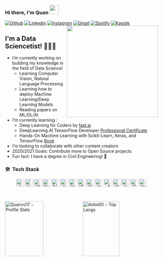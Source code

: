 ### Hi there, I'm Quan <img src="https://raw.githubusercontent.com/iampavangandhi/iampavangandhi/master/gifs/Hi.gif" width="30px">
<!-- Your badges
You can use the website to generate badges: https://shields.io/
-->
[![Github](https://img.shields.io/badge/-Github-333?style=flat&logo=Github&logoColor=white)](https://github.com/quanvo17)
[![Linkedin](https://img.shields.io/badge/-LinkedIn-blue?style=flat&logo=Linkedin&logoColor=white)](https://www.linkedin.com/in/quanvd/)
[![Instagram](https://img.shields.io/badge/-Instagram-c13584?style=flat&labelColor=c13584&logo=instagram&logoColor=white)](https://www.instagram.com/quan.vo17/)
[![Gmail](https://img.shields.io/badge/-Gmail-c14438?style=flat&logo=Gmail&logoColor=white)](mailto:quanvd.cs@gmail.com)
[![Spotify](https://img.shields.io/badge/-Spotify-1DB954?style=flat&logo=Spotify&logoColor=white)](https://open.spotify.com/user/lbh025ien2gpvt9mn3808lz4d)
[![Kaggle](https://img.shields.io/badge/-Kaggle-20beff?style=flat&logo=Kaggle&logoColor=white)](https://kaggle.com/quanvd)
<img align='right' src="https://media.giphy.com/media/RbDKaczqWovIugyJmW/giphy.gif" width="300" border-radius="50%">

## I'm a Data Sciencetist! 👨🏻‍💻

- I’m currently working on building my knowledge in the field of Data Science!
  - Learning Computer Vision, Natural Language Processing
  - Learning how to deploy Machine Learning/Deep Learning Models
  - Reading papers on ML/DL/AI
- I’m currently learning : 
  - Deep Learning for Coders by [fast.ai](http://course.fast.ai)
  - DeepLearning.AI TensorFlow Developer [Professional Certificate](https://www.coursera.org/professional-certificates/tensorflow-in-practice)
  - Hands-On Machine Learning with Scikit-Learn, Keras, and TensorFlow [Book](https://www.oreilly.com/library/view/hands-on-machine-learning/9781492032632/)
- I’m looking to collaborate with other content creators
- 2020/2021 Goals: Contribute more to Open Source projects
- Fun fact: I have a degree in Civil Engineering! :construction_worker:
<h3> 🛠 &nbsp;Tech Stack</h3>
<p align="center">
  <code><img title="C" height="25" src="https://github.com/zumrudu-anka/zumrudu-anka/blob/master/images/c.svg"></code>
  <code><img title="C++" height="25" src="https://github.com/zumrudu-anka/zumrudu-anka/blob/master/images/cpp.svg"></code>
  <code><img title="C#" height="25" src="https://github.com/zumrudu-anka/zumrudu-anka/blob/master/images/cSharp.svg"></code>
  <code><img title="Python" height="25" src="https://github.com/zumrudu-anka/zumrudu-anka/blob/master/images/python-original.svg"></code>
  <code><img title="Django" height="25" src="https://github.com/zumrudu-anka/zumrudu-anka/blob/master/images/django.png"></code>
  <code><img title="Javascript" height="25" src="https://github.com/zumrudu-anka/zumrudu-anka/blob/master/images/javascript.svg"></code>
  <code><img title="Problem Solving" height="25" src="https://github.com/zumrudu-anka/zumrudu-anka/blob/master/images/problemSolving.png"></code>
  <code><img title="HTML5" height="25" src="https://github.com/zumrudu-anka/zumrudu-anka/blob/master/images/html5.svg"></code>
  <code><img title="CSS" height="25" src="https://github.com/zumrudu-anka/zumrudu-anka/blob/master/images/css.svg"></code>
  <code><img title="AngularJS" height="25" src="https://github.com/zumrudu-anka/zumrudu-anka/blob/master/images/angularjs.png"></code>
  <code><img title=".NetCore" height="25" src="https://github.com/zumrudu-anka/zumrudu-anka/blob/master/images/dotnetcore.svg"></code>
  <code><img title="JQuery" height="25" src="https://github.com/zumrudu-anka/zumrudu-anka/blob/master/images/jquery-original.svg"></code>
  <code><img title="Java" height="25" src="https://github.com/zumrudu-anka/zumrudu-anka/blob/master/images/java-orignial.svg"></code>
  <code><img title="JSON" height="25" src="https://github.com/zumrudu-anka/zumrudu-anka/blob/master/images/json.svg"></code>
  <code><img title="Unity" height="25" src="https://github.com/zumrudu-anka/zumrudu-anka/blob/master/images/unity3d.svg"></code>
</p>

<br/>
<p>
  <img height="180em" width="50%" src="https://github-readme-stats.vercel.app/api?username=quanvo17&show_icons=true&theme=synthwave" alt="Quanvo17 :: Profile Stats" />
  <img height="180em" width="49%" styles="align: right" src="https://github-readme-stats.vercel.app/api/top-langs/?username=quanvo17&langs_count=10&theme=tokyonight&layout=compact" alt="AnhellO :: Top Langs" /></p>
